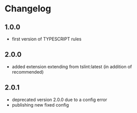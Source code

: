 # Changelog

## 1.0.0

- first version of TYPESCRIPT rules

## 2.0.0

- added extension extending from tslint:latest (in addition of recommended)

## 2.0.1

- deprecated version 2.0.0 due to a config error
- publishing new fixed config